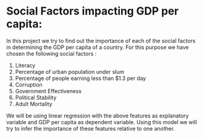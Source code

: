 # Social Factors impacting GDP per capita:

In this project we try to find out the importance of each of the social factors in determining the GDP per capita of a country. For this purpose we have chosen the following social factors :

1. Literacy
2. Percentage of urban population under slum
3. Percentage of people earning less than $1.3 per day
4. Corruption
5. Government Effectiveness
6. Political Stability
7. Adult Mortality

We will be using linear regression with the above features as explanatory variable and GDP per capita as dependent variable. Using this model we will try to infer the importance of these features relative to one another.
